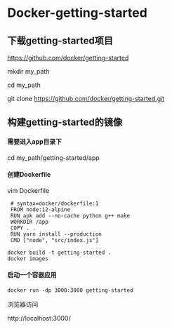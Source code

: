 # Docker-getting-started

## 下载getting-started项目

https://github.com/docker/getting-started

mkdir my_path

cd my_path

git clone https://github.com/docker/getting-started.git

## 构建getting-started的镜像

#### 需要进入app目录下

cd my_path/getting-started/app

#### 创建Dockerfile

vim Dockerfile

```shell
 # syntax=docker/dockerfile:1
 FROM node:12-alpine
 RUN apk add --no-cache python g++ make
 WORKDIR /app
 COPY . .
 RUN yarn install --production
 CMD ["node", "src/index.js"]
```

```shell
docker build -t getting-started .
docker images
```

#### 启动一个容器应用

```shell
docker run -dp 3000:3000 getting-started
```

浏览器访问

http://localhost:3000/

